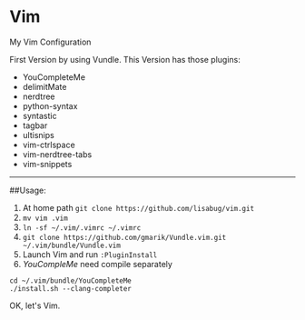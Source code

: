 Vim
===

My Vim Configuration

First Version by using Vundle.
This Version has those plugins:
- YouCompleteMe
- delimitMate
- nerdtree
- python-syntax
- syntastic
- tagbar
- ultisnips
- vim-ctrlspace
- vim-nerdtree-tabs
- vim-snippets

---
##Usage:
1. At home path `git clone https://github.com/lisabug/vim.git`
2. `mv vim .vim`
3. `ln -sf ~/.vim/.vimrc ~/.vimrc`
4. `git clone https://github.com/gmarik/Vundle.vim.git ~/.vim/bundle/Vundle.vim`
5. Launch Vim and run `:PluginInstall`
6. *YouCompleMe* need compile separately
```
cd ~/.vim/bundle/YouCompleteMe
./install.sh --clang-completer
``` 

OK, let's Vim.

